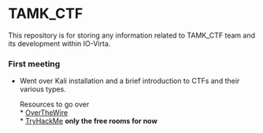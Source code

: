 # TAMK_CTF 

This repository is for storing any information related to TAMK_CTF team and its development within IO-Virta. 

### First meeting

* Went over Kali installation and a brief introduction to CTFs and their various types. 
	
	Resources to go over  
		* [OverTheWire](https://overthewire.org/wargames/)  
		* [TryHackMe](https://tryhackme.com/paths) __only the free rooms for now__
